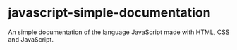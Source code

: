 # javascript-simple-documentation
An simple documentation of the language JavaScript made with HTML, CSS and JavaScript.
